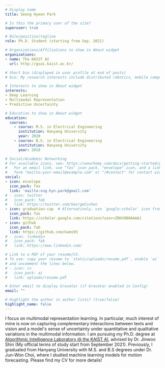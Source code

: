 ```yaml
---
# Display name
title: Seong Hyeon Park

# Is this the primary user of the site?
superuser: true

# Role/position/tagline
role: Ph.D. Student (starting from Sep. 2021)

# Organizations/Affiliations to show in About widget
organizations:
- name: The KAIST AI
  url: http://gsai.kaist.ac.kr/

# Short bio (displayed in user profile at end of posts)
# bio: My research interests include distributed robotics, mobile computing and programmable matter.

# Interests to show in About widget
interests:
- Deep Learning
- Multimodal Representation
- Predictive Uncertainty

# Education to show in About widget
education:
  courses:
    - course: M.S. in Electrical Engineering
      institution: Hanyang University
      year: 2020
    - course: B.S. in Electrical Engineering
      institution: Hanyang University
      year: 2018

# Social/Academic Networking
# For available icons, see: https://wowchemy.com/docs/getting-started/page-builder/#icons
#   For an email link, use "fas" icon pack, "envelope" icon, and a link in the
#   form "mailto:your-email@example.com" or "/#contact" for contact widget.
social:
- icon: envelope
  icon_pack: fas
  link: 'mailto:sng.hyn.park@gmail.com'
# - icon: twitter
#   icon_pack: fab
#   link: https://twitter.com/GeorgeCushen
- icon: graduation-cap  # Alternatively, use `google-scholar` icon from `ai` icon pack
  icon_pack: fas
  link: https://scholar.google.com/citations?user=ZRKX9B0AAAAJ
- icon: github
  icon_pack: fab
  link: https://github.com/kami93
# - icon: linkedin
#   icon_pack: fab
#   link: https://www.linkedin.com/

# Link to a PDF of your resume/CV.
# To use: copy your resume to `static/uploads/resume.pdf`, enable `ai` icons in `params.toml`, 
# and uncomment the lines below.
# - icon: cv
#   icon_pack: ai
#   link: uploads/resume.pdf

# Enter email to display Gravatar (if Gravatar enabled in Config)
email: ""

# Highlight the author in author lists? (true/false)
highlight_name: false
---
```

I focus on multimodal representation learning. In particular, much interest of mine is now on capturing complementary interactions between texts and vision and a model's sense of uncertainty under quantitative and qualitative variations in the multimodal information. I am pursuing my Ph.D. degree at [Algorithmic Intelligence Laboratory @ the KAIST AI](http://alinlab.kaist.ac.kr/index.html), advised by Dr. Jinwoo Shin (My official terms of study start from September 2021). Previously, I graduated from Hanyang University with M.S. and B.S degrees under Dr. Jun-Won Choi, where I studied machine learning models for motion forecasting. Please find my CV for more details!

<!-- Nelson Bighetti is a professor of artificial intelligence at the Stanford AI Lab. His research interests include distributed robotics, mobile computing and programmable matter. He leads the Robotic Neurobiology group, which develops self-reconfiguring robots, systems of self-organizing robots, and mobile sensor networks.

Lorem ipsum dolor sit amet, consectetur adipiscing elit. Sed neque elit, tristique placerat feugiat ac, facilisis vitae arcu. Proin eget egestas augue. Praesent ut sem nec arcu pellentesque aliquet. Duis dapibus diam vel metus tempus vulputate.

{{< icon name="download" pack="fas" >}} Download my {{< staticref "uploads/demo_resume.pdf" "newtab" >}}resumé{{< /staticref >}}. -->
